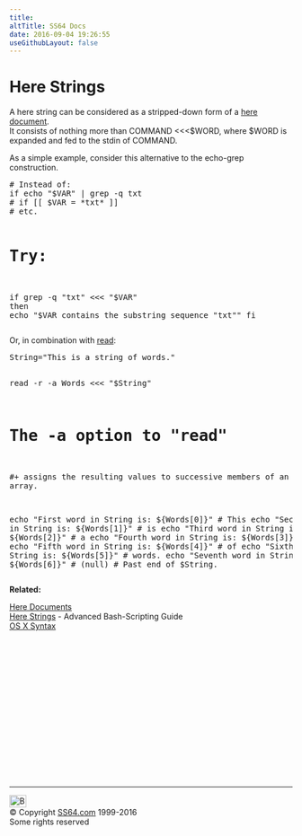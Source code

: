 ```yaml
---
title:
altTitle: SS64 Docs
date: 2016-09-04 19:26:55
useGithubLayout: false
---
```

<!-- #EndLibraryItem --><h1>Here Strings</h1>

<p>A here string can be considered as a stripped-down form of a <a href="syntax-here.html">here document</a>. <br>
It consists of nothing more than <span class="code">COMMAND &lt;&lt;&lt;$WORD</span>, where <span class="code">$WORD</span> is expanded and fed to the stdin of <span class="code">COMMAND</span>. </p>
<p> As a simple example, consider this alternative to the echo-grep construction. </p>
<pre># Instead of: 
if echo "$VAR" | grep -q txt   
# if [[ $VAR = *txt* ]] 
# etc.

# Try:
 if grep -q "txt" &lt;&lt;&lt; "$VAR"
 then
    echo "$VAR contains the substring sequence \"txt\""
 fi</pre>
<p>Or, in combination with <a href="read.html">read</a>:</p>
<pre>String="This is a string of words."

   read -r -a Words &lt;&lt;&lt; "$String" 
#  The -a option to "read" 
#+ assigns the resulting values to successive members of an array.

echo "First word in String is:    ${Words[0]}"   # This 
echo "Second word in String is:   ${Words[1]}"   # is 
echo "Third word in String is:    ${Words[2]}"   # a 
echo "Fourth word in String is:   ${Words[3]}"   # string 
echo "Fifth word in String is:    ${Words[4]}"   # of 
echo "Sixth word in String is:    ${Words[5]}"   # words. 
echo "Seventh word in String is:  ${Words[6]}"   # (null)
                                                 # Past end of $String.</pre>
<p> <b>Related:</b></p>
<p><a href="syntax-here.html">Here Documents</a><br>
<a href="http://tldp.org/LDP/abs/html/here-docs.html">Here Strings</a> - Advanced Bash-Scripting Guide<br>
<a href="syntax.html">OS X Syntax</a></p><!-- #BeginLibraryItem "/Library/foot_osx.lbi" --><p>
<!-- OSX300 -->
<ins class="adsbygoogle" style="display:inline-block;width:300px;height:250px" data-ad-client="ca-pub-6140977852749469" data-ad-slot="1823340303"></ins>
<script>
(adsbygoogle = window.adsbygoogle || []).push({});
</script></p>
<hr>
<div id="bl" class="footer"><a href="syntax-here-string.html#"><img src="../images/top.png" width="30" height="22" alt="Back to the Top"></a></div>
<div id="br" class="footer, tagline">© Copyright <a href="../index.html">SS64.com</a> 1999-2016<br>
Some rights reserved</div><!-- #EndLibraryItem -->
